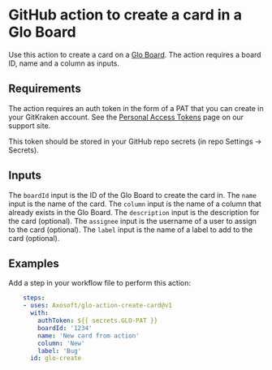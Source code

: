 # GitHub action to create a card in a Glo Board

Use this action to create a card on a [Glo Board](https://www.gitkraken.com/glo).
The action requires a board ID, name and a column as inputs.

## Requirements
The action requires an auth token in the form of a PAT that you can create in your GitKraken account.
See the [Personal Access Tokens](https://support.gitkraken.com/developers/pats/) page on our support site.

This token should be stored in your GitHub repo secrets (in repo Settings -> Secrets).

## Inputs
The `boardId` input is the ID of the Glo Board to create the card in.
The `name` input is the name of the card.
The `column` input is the name of a column that already exists in the Glo Board.
The `description` input is the description for the card (optional).
The `assignee` input is the username of a user to assign to the card (optional).
The `label` input is the name of a label to add to the card (optional).

## Examples
Add a step in your workflow file to perform this action:
```yaml
    steps:
    - uses: Axosoft/glo-action-create-card@v1
      with:
        authToken: ${{ secrets.GLO-PAT }}
        boardId: '1234'
        name: 'New card from action'
        column: 'New'
        label: 'Bug'
      id: glo-create
```
